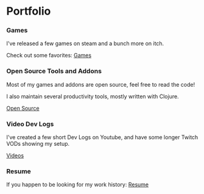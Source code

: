 # Portfolio


### Games

I've released a few games on steam and a bunch more on itch.

Check out some favorites: [Games](/portfolio/games.md)

### Open Source Tools and Addons

Most of my games and addons are open source, feel free to read the code!

I also maintain several productivity tools, mostly written with Clojure.

[Open Source](/portfolio/open_source.md)

### Video Dev Logs

I've created a few short Dev Logs on Youtube, and have some longer Twitch VODs
showing my setup.

[Videos](/portfolio/videos.md)

### Resume

If you happen to be looking for my work history: [Resume](/portfolio/resume.md)

